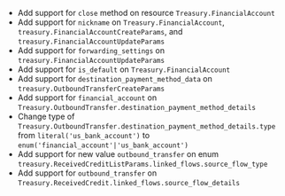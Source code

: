 * Add support for `close` method on resource `Treasury.FinancialAccount`
* Add support for `nickname` on `Treasury.FinancialAccount`, `treasury.FinancialAccountCreateParams`, and `treasury.FinancialAccountUpdateParams`
* Add support for `forwarding_settings` on `treasury.FinancialAccountUpdateParams`
* Add support for `is_default` on `Treasury.FinancialAccount`
* Add support for `destination_payment_method_data` on `treasury.OutboundTransferCreateParams`
* Add support for `financial_account` on `Treasury.OutboundTransfer.destination_payment_method_details`
* Change type of `Treasury.OutboundTransfer.destination_payment_method_details.type` from `literal('us_bank_account')` to `enum('financial_account'|'us_bank_account')`
* Add support for new value `outbound_transfer` on enum `treasury.ReceivedCreditListParams.linked_flows.source_flow_type`
* Add support for `outbound_transfer` on `Treasury.ReceivedCredit.linked_flows.source_flow_details`